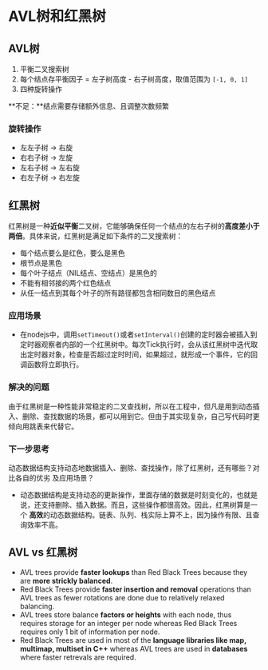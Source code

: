 # AVL树和红黑树

## AVL树

1. 平衡二叉搜索树
2. 每个结点存平衡因子 = 左子树高度 - 右子树高度，取值范围为 `[-1, 0, 1]`
3. 四种旋转操作

**不足：**结点需要存储额外信息、且调整次数频繁

### 旋转操作

- 左左子树 -> 右旋
- 右右子树 -> 左旋
- 左右子树 -> 左右旋
- 右左子树 -> 右左旋


## 红黑树

红黑树是一种**近似平衡**二叉树，它能够确保任何一个结点的左右子树的**高度差小于两倍**。具体来说，红黑树是满足如下条件的二叉搜索树：

- 每个结点要么是红色，要么是黑色
- 根节点是黑色
- 每个叶子结点（NIL结点、空结点）是黑色的
- 不能有相邻接的两个红色结点
- 从任一结点到其每个叶子的所有路径都包含相同数目的黑色结点

### 应用场景

- 在nodejs中，调用`setTimeout()`或者`setInterval()`创建的定时器会被插入到定时器观察者内部的一个红黑树中。每次Tick执行时，会从该红黑树中迭代取出定时器对象，检查是否超过定时时间，如果超过，就形成一个事件，它的回调函数将立即执行。

### 解决的问题

由于红黑树是一种性能非常稳定的二叉查找树，所以在工程中，但凡是用到动态插入、删除、查找数据的场景，都可以用到它。但由于其实现复杂，自己写代码时更倾向用跳表来代替它。

### 下一步思考

动态数据结构支持动态地数据插入、删除、查找操作，除了红黑树，还有哪些？对比各自的优劣 及应用场景？

- 动态数据结构是支持动态的更新操作，里面存储的数据是时刻变化的，也就是说，还支持删除、插入数据。而且，这些操作都很高效。因此，红黑树算是一个 **高效**的动态数据结构。链表、队列、栈实际上算不上，因为操作有限、且查询效率不高。

## AVL vs 红黑树

- AVL trees provide **faster lookups** than Red Black Trees because they are **more strickly balanced**.
- Red Black Trees provide **faster insertion and removal** operations than AVL trees as fewer rotations are done due to relatively relaxed balancing.
- AVL trees store balance **factors or heights** with each node, thus requires storage for an integer per node whereas Red Black Trees requires only 1 bit of information per node.
- Red Black Trees are used in most of the **language libraries like map, multimap, multiset in C++** whereas AVL trees are used in **databases** where faster retrevals are required.